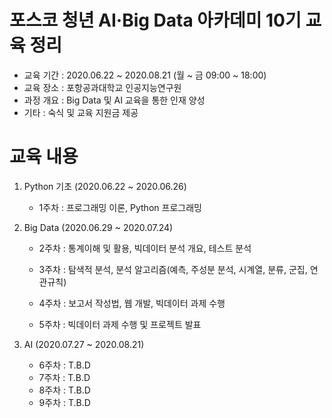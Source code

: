# 포스코 청년 AI·Big Data 아카데미 10기 교육 정리

- 교육 기간 : 2020.06.22 ~ 2020.08.21 (월 ~ 금 09:00 ~ 18:00)
- 교육 장소 : 포항공과대학교 인공지능연구원
- 과정 개요 : Big Data 및 AI 교육을 통한 인재 양성
- 기타 : 숙식 및 교육 지원금 제공



# 교육 내용

1. Python 기초 (2020.06.22 ~ 2020.06.26)

   - 1주차 : 프로그래밍 이론, Python 프로그래밍

     

2. Big Data (2020.06.29 ~ 2020.07.24)

   - 2주차 : 통계이해 및 활용, 빅데이터 분석 개요, 테스트 분석

   - 3주차 : 탐색적 분석, 분석 알고리즘(예측, 주성분 분석, 시계열, 분류, 군집, 연관규칙)

   - 4주차 : 보고서 작성법, 웹 개발, 빅데이터 과제 수행

   - 5주차 : 빅데이터 과제 수행 및 프로젝트 발표

     

3. AI (2020.07.27 ~ 2020.08.21)

   - 6주차 : T.B.D
   - 7주차 : T.B.D
   - 8주차 : T.B.D
   - 9주차 : T.B.D